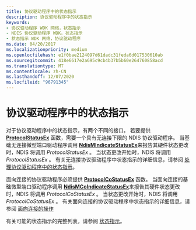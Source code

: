 ```yaml
---
title: 协议驱动程序中的状态指示
description: 协议驱动程序中的状态指示
keywords:
- 协议驱动程序 WDK 网络，状态指示
- NDIS 协议驱动程序 WDK，状态指示
- 状态指示 WDK 网络，协议驱动程序
ms.date: 04/20/2017
ms.localizationpriority: medium
ms.openlocfilehash: e1f0bae2124097d61dadc31feda6d017530610ab
ms.sourcegitcommit: 418e6617e2a695c9cb4b37b5b60e264760858acd
ms.translationtype: MT
ms.contentlocale: zh-CN
ms.lasthandoff: 12/07/2020
ms.locfileid: "96791345"
---
```

# <a name="status-indications-in-a-protocol-driver"></a>协议驱动程序中的状态指示





对于协议驱动程序中的状态指示，有两个不同的接口。 若要提供 [**ProtocolStatusEx**](/windows-hardware/drivers/ddi/ndis/nc-ndis-protocol_status_ex) 函数，需要一个具有无连接下限的 NDIS 协议驱动程序。 当基础无连接微型端口驱动程序调用 [**NdisMIndicateStatusEx**](/windows-hardware/drivers/ddi/ndis/nf-ndis-ndismindicatestatusex)来报告其硬件状态更改时，NDIS 将调用 *ProtocolStatusEx* 。 当状态更改开始时，NDIS 将调用 *ProtocolStatusEx* 。 有关无连接协议驱动程序中状态指示的详细信息，请参阅 [处理协议驱动程序中的状态指示](handling-status-indications-in-a-protocol-driver.md)。

面向连接的协议驱动程序必须提供 [**ProtocolCoStatusEx**](/windows-hardware/drivers/ddi/ndis/nc-ndis-protocol_co_status_ex) 函数。 当面向连接的基础微型端口驱动程序调用 [**NdisMCoIndicateStatusEx**](/windows-hardware/drivers/ddi/ndis/nf-ndis-ndismcoindicatestatusex)来报告其硬件状态更改时，NDIS 将调用 *ProtocolCoStatusEx* 。 当状态更改开始时，NDIS 将调用 *ProtocolCoStatusEx* 。 有关面向连接的协议驱动程序中状态指示的详细信息，请参阅 [面向连接的操作](connection-oriented-operations-performed-by-clients.md)

有关可能的状态指示的完整列表，请参阅 [状态指示](/windows-hardware/drivers/ddi/_netvista/)。

 

